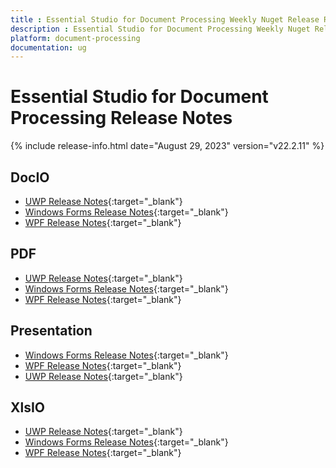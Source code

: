 ```yaml
---
title : Essential Studio for Document Processing Weekly Nuget Release Release Notes  
description : Essential Studio for Document Processing Weekly Nuget Release Release Notes  
platform: document-processing
documentation: ug
---
```


# Essential Studio for Document Processing  Release Notes  

{% include release-info.html date="August 29, 2023" version="v22.2.11" %} 

## DocIO

* [UWP Release Notes](/uwp/release-notes/v22.2.11#docio){:target="_blank"}
* [Windows Forms Release Notes](/windowsforms/release-notes/v22.2.11#docio){:target="_blank"}
* [WPF Release Notes](/wpf/release-notes/v22.2.11#docio){:target="_blank"}


## PDF

* [UWP Release Notes](/uwp/release-notes/v22.2.11#pdf){:target="_blank"}
* [Windows Forms Release Notes](/windowsforms/release-notes/v22.2.11#pdf){:target="_blank"}
* [WPF Release Notes](/wpf/release-notes/v22.2.11#pdf){:target="_blank"}


## Presentation

* [Windows Forms Release Notes](/windowsforms/release-notes/v22.2.11#presentation){:target="_blank"}
* [WPF Release Notes](/wpf/release-notes/v22.2.11#presentation){:target="_blank"}
* [UWP Release Notes](/uwp/release-notes/v22.2.11#presentation){:target="_blank"}


## XlsIO

* [UWP Release Notes](/uwp/release-notes/v22.2.11#xlsio){:target="_blank"}
* [Windows Forms Release Notes](/windowsforms/release-notes/v22.2.11#xlsio){:target="_blank"}
* [WPF Release Notes](/wpf/release-notes/v22.2.11#xlsio){:target="_blank"}
